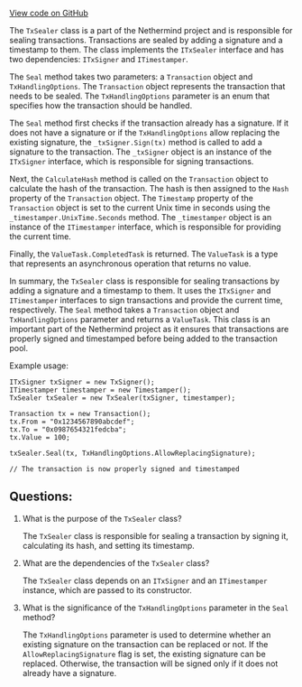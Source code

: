 [View code on GitHub](https://github.com/NethermindEth/nethermind/src/Nethermind/Nethermind.TxPool/TxSealer.cs)

The `TxSealer` class is a part of the Nethermind project and is responsible for sealing transactions. Transactions are sealed by adding a signature and a timestamp to them. The class implements the `ITxSealer` interface and has two dependencies: `ITxSigner` and `ITimestamper`. 

The `Seal` method takes two parameters: a `Transaction` object and `TxHandlingOptions`. The `Transaction` object represents the transaction that needs to be sealed. The `TxHandlingOptions` parameter is an enum that specifies how the transaction should be handled. 

The `Seal` method first checks if the transaction already has a signature. If it does not have a signature or if the `TxHandlingOptions` allow replacing the existing signature, the `_txSigner.Sign(tx)` method is called to add a signature to the transaction. The `_txSigner` object is an instance of the `ITxSigner` interface, which is responsible for signing transactions.

Next, the `CalculateHash` method is called on the `Transaction` object to calculate the hash of the transaction. The hash is then assigned to the `Hash` property of the `Transaction` object. The `Timestamp` property of the `Transaction` object is set to the current Unix time in seconds using the `_timestamper.UnixTime.Seconds` method. The `_timestamper` object is an instance of the `ITimestamper` interface, which is responsible for providing the current time.

Finally, the `ValueTask.CompletedTask` is returned. The `ValueTask` is a type that represents an asynchronous operation that returns no value. 

In summary, the `TxSealer` class is responsible for sealing transactions by adding a signature and a timestamp to them. It uses the `ITxSigner` and `ITimestamper` interfaces to sign transactions and provide the current time, respectively. The `Seal` method takes a `Transaction` object and `TxHandlingOptions` parameter and returns a `ValueTask`. This class is an important part of the Nethermind project as it ensures that transactions are properly signed and timestamped before being added to the transaction pool. 

Example usage:

```
ITxSigner txSigner = new TxSigner();
ITimestamper timestamper = new Timestamper();
TxSealer txSealer = new TxSealer(txSigner, timestamper);

Transaction tx = new Transaction();
tx.From = "0x1234567890abcdef";
tx.To = "0x0987654321fedcba";
tx.Value = 100;

txSealer.Seal(tx, TxHandlingOptions.AllowReplacingSignature);

// The transaction is now properly signed and timestamped
```
## Questions: 
 1. What is the purpose of the `TxSealer` class?
    
    The `TxSealer` class is responsible for sealing a transaction by signing it, calculating its hash, and setting its timestamp.

2. What are the dependencies of the `TxSealer` class?
    
    The `TxSealer` class depends on an `ITxSigner` and an `ITimestamper` instance, which are passed to its constructor.

3. What is the significance of the `TxHandlingOptions` parameter in the `Seal` method?
    
    The `TxHandlingOptions` parameter is used to determine whether an existing signature on the transaction can be replaced or not. If the `AllowReplacingSignature` flag is set, the existing signature can be replaced. Otherwise, the transaction will be signed only if it does not already have a signature.